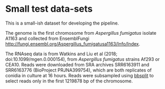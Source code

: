 # Small test data-sets

This is a small-ish dataset for developing the pipeline.

The genome is the first chromosome from _Aspergillus fumigatus_ isolate A1163 and collected from EnsemblFungi <http://fungi.ensembl.org/Aspergillus_fumigatusa1163/Info/Index>.

The RNAseq data is from Watkins and Liu et al (2018; doi:10.1099/mgen.0.000154), from _Aspergillus fumigatus_ strains Af293 or CEA10.
Reads were downloaded from SRA archives SRR6163911 and SRR6163776 (BioProject PRJNA399754), which are both replicates of conidia in culture at 16 hours.
Reads were subsampled using [bbsplit](http://seqanswers.com/forums/showthread.php?t=41288) to select reads only in the first 1219878 bp of the chromosome.

